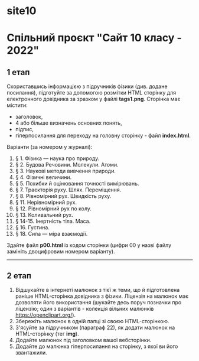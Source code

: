 # site10
# Спільний проєкт "Сайт 10 класу - 2022"

## 1 етап

Скориставшись інформацією з підручників фізики (див. додане посилання), підготуйте за допомогою розмітки HTML сторінку для електронного довідника за зразком у файлі **tags1.png**. Сторінка має містити:

- заголовок,
- 4 або більше визначень основних понять,
- підпис,
- гіперпосилання для переходу на головну сторінку - файл **index.html**.

Варіанти (за номером у журналі):
01) § 1. Фізика — наука про природу.
02) § 2. Будова Речовини. Молекули. Атоми.
03) § 3. Наукові методи вивчення природи.
04) § 4. Фізичні величини.
05) § 5. Похибки й оцінювання точності вимірювань.
06) § 7. Траєкторія руху. Шлях. Переміщення.
07) § 8. Рівномірний рух. Швидкість руху.
08) § 11. Нерівномірний рух.
09) § 12. Рівномірний рух по колу.
10) § 13. Коливальний рух.
11) § 14-15. Інертність тіла. Маса.
12) § 16. Густина.
13) § 18. Сила — міра взаємодії.

Здайте файл **p00.html** із кодом сторінки (цифри 00 у назві файлу замініть двоцифровим номером варіанту).
____
## 2 етап

1) Відшукайте в інтернеті малюнок з тієї ж теми, що й підготовлена раніше HTML-сторінка довідника з фізики. Ліцензія на малюнок має дозволяти його використання (шукайте десь поруч позначки про ліцензію; один з варіантів - колекція вільних малюнків https://openclipart.org/).
2) Збережіть малюнок в одній папці зі своєю HTML-сторінкою.
3) З'ясуйте за підручником (параграф 22), як додати малюнок на HTML-сторінку (тег **img**).
4) Додайте малюнок під заголовком вашої вебсторінки.
5) Додайте до малюнка гіперпосилання на сторінку, з якої ви його звантажили.
